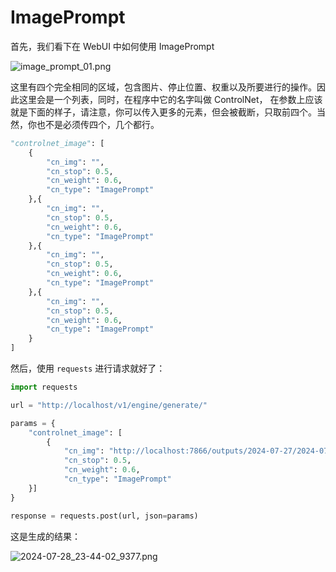 # ImagePrompt

首先，我们看下在 WebUI 中如何使用 ImagePrompt

![image_prompt_01.png](image_prompt_01.png)

这里有四个完全相同的区域，包含图片、停止位置、权重以及所要进行的操作。因此这里会是一个列表，同时，在程序中它的名字叫做 ControlNet，
在参数上应该就是下面的样子，请注意，你可以传入更多的元素，但会被截断，只取前四个。当然，你也不是必须传四个，几个都行。

```python
"controlnet_image": [
    {
        "cn_img": "",
        "cn_stop": 0.5,
        "cn_weight": 0.6,
        "cn_type": "ImagePrompt"
    },{
        "cn_img": "",
        "cn_stop": 0.5,
        "cn_weight": 0.6,
        "cn_type": "ImagePrompt"
    },{
        "cn_img": "",
        "cn_stop": 0.5,
        "cn_weight": 0.6,
        "cn_type": "ImagePrompt"
    },{
        "cn_img": "",
        "cn_stop": 0.5,
        "cn_weight": 0.6,
        "cn_type": "ImagePrompt"
    }
]
```

然后，使用 `requests` 进行请求就好了：

```python
import requests

url = "http://localhost/v1/engine/generate/"

params = {
    "controlnet_image": [
        {
            "cn_img": "http://localhost:7866/outputs/2024-07-27/2024-07-26_16-13-33_3951.png",
            "cn_stop": 0.5,
            "cn_weight": 0.6,
            "cn_type": "ImagePrompt"
    }]
}

response = requests.post(url, json=params)
```

这是生成的结果：

![2024-07-28_23-44-02_9377.png](2024-07-28_23-44-02_9377.png)
